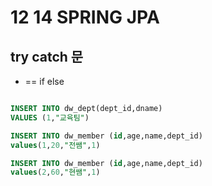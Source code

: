 # 12 14 SPRING JPA
## try catch 문
- == if else

```sql

INSERT INTO dw_dept(dept_id,dname)
VALUES (1,"교육팀")

INSERT INTO dw_member (id,age,name,dept_id)
values(1,20,"전쌤",1)

INSERT INTO dw_member (id,age,name,dept_id)
values(2,60,"현쌤",1)

```